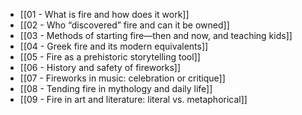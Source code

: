 - [[01 - What is fire and how does it work]] 
- [[02 - Who “discovered” fire and can it be owned]]
- [[03 - Methods of starting fire—then and now, and teaching kids]]
- [[04 - Greek fire and its modern equivalents]]
- [[05 - Fire as a prehistoric storytelling tool]]
- [[06 - History and safety of fireworks]]
- [[07 - Fireworks in music: celebration or critique]]
- [[08 - Tending fire in mythology and daily life]]
- [[09 - Fire in art and literature: literal vs. metaphorical]]